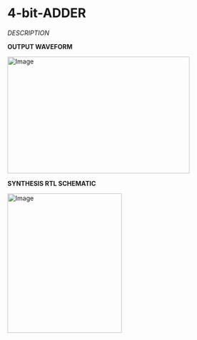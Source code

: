 # 4-bit-ADDER

*DESCRIPTION*

**OUTPUT WAVEFORM**


<img width="408" height="262" alt="Image" src="https://github.com/user-attachments/assets/19c612c2-779c-4f05-8909-00309589047d" />


**SYNTHESIS RTL SCHEMATIC**

<img width="256" height="313" alt="Image" src="https://github.com/user-attachments/assets/ac8eda60-5262-4c68-8465-9929446499d6" />

